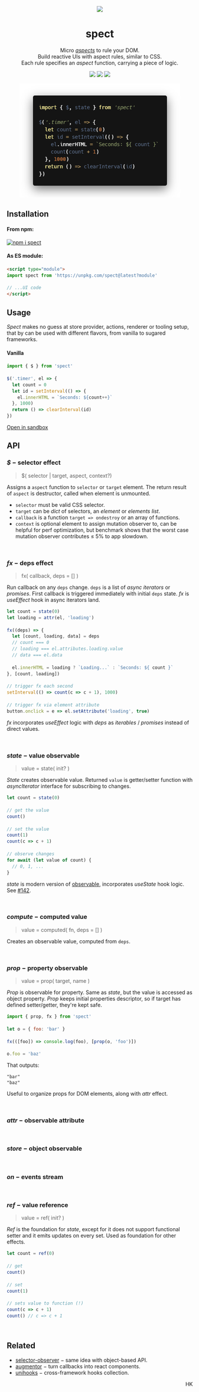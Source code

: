 <div align="center"><img src="https://avatars3.githubusercontent.com/u/53097200?s=200&v=4" width=108 /></div>
<p align="center"><h1 align="center">spect</h1></p>
<p align="center">
  Micro <a href="https://en.wikipedia.org/wiki/Aspect-oriented_programming"><em>aspects</em></a> to rule your DOM.<br/>
  Build reactive UIs with aspect rules, similar to CSS.<br/>
  Each rule specifies an <em>aspect</em> function, carrying a piece of logic.<br/>
</p>
<p align="center">
  <img src="https://img.shields.io/badge/stability-experimental-yellow"/>
  <a href="https://travis-ci.org/spectjs/spect"><img src="https://travis-ci.org/spectjs/spect.svg?branch=master"/></a>
  <img src="https://img.shields.io/badge/size-%E2%89%A4%E2%80%892.1kb-brightgreen"/>
</p>

<p align="center"><img src="/timer.png" width="435"/></p>

## Installation

#### From npm:

[![npm i spect](https://nodei.co/npm/spect.png?mini=true)](https://npmjs.org/package/spect/)

#### As ES module:

```html
<script type="module">
import spect from 'https://unpkg.com/spect@latest?module'

// ...UI code
</script>
```

## Usage

_Spect_ makes no guess at store provider, actions, renderer or tooling setup, that by can be used with different flavors, from vanilla to sugared frameworks.

#### Vanilla

```js
import { $ } from 'spect'

$('.timer', el => {
  let count = 0
  let id = setInterval(() => {
    el.innerHTML = `Seconds: ${count++}`
  }, 1000)
  return () => clearInterval(id)
})
```

<p><a href="https://codesandbox.io/s/a-stateful-aspect-9pbji">Open in sandbox</a></p>

<!--

#### React-less hooks

```js
import $ from 'spect'
import * as augmentor from 'augmentor'
import hooked from 'enhook'
import setHooks, { useState, useEffect } from 'unihooks'

// init hooks
enhook.use(augmentor)
setHooks(augmentor)

$('#timer', hooked(el => {
  let [count, setCount] = useState(0)
  useEffect(() => {
    let interval = setInterval(() => setCount(count => count + 1), 1000)
    return () => clearInterval(interval)
  }, [])
  el.textContent = `Seconds: ${count}`
}))
```

#### Microfrontends

Pending...

#### Aspect-Oriented DOM

Pending...

-->

## API

### _$_ − selector effect

> $( selector | target, aspect, context?)

Assigns a `aspect` function to `selector` or `target` element. The return result of `aspect` is destructor, called when element is unmounted.

* `selector` must be valid CSS selector.
* `target` can be _dict_ of selectors, an _element_ or _elements list_.
* `callback` is a function `target => ondestroy` or an array of functions.
* `context` is optional element to assign mutation observer to, can be helpful for perf optimization, but benchmark shows that the worst case mutation observer contributes ≤ 5% to app slowdown.

<br/>

### _fx_ − deps effect

> fx( callback, deps = [] )

Run callback on any `deps` change. `deps` is a list of _async iterators_ or _promises_.
First callback is triggered immediately with initial `deps` state.
_fx_ is _useEffect_ hook in async iterators land.

```js
let count = state(0)
let loading = attr(el, 'loading')

fx((deps) => {
  let [count, loading, data] = deps
  // count === 0
  // loading === el.attributes.loading.value
  // data === el.data

  el.innerHTML = loading ? `Loading...` : `Seconds: ${ count }`
}, [count, loading])

// trigger fx each second
setInterval(() => count(c => c + 1), 1000)

// trigger fx via element attribute
button.onclick = e => el.setAttribute('loading', true)
```

_fx_ incorporates _useEffect_ logic with _deps_ as _iterables_ / _promises_ instead of direct values.

<br/>

### _state_ − value observable

> value = state( init? )

_State_ creates observable value. Returned `value` is getter/setter function with _asyncIterator_ interface for subscribing to changes.

```js
let count = state(0)

// get the value
count()

// set the value
count(1)
count(c => c + 1)

// observe changes
for await (let value of count) {
  // 0, 1, ...
}
```

_state_ is modern version of [observable](https://ghub.io/observable), incorporates _useState_ hook logic. See <a href="https://github.com/spectjs/spect/issues/142">#142</a>.

<br/>

### _compute_ − computed value

> value = computed( fn, deps = [] )

Creates an observable value, computed from `deps`.

<br/>

### _prop_ − property observable

> value = prop( target, name )

_Prop_ is observable for property. Same as _state_, but the value is accessed as object property. _Prop_ keeps initial properties descriptor, so if target has defined setter/getter, they're kept safe.

```js
import { prop, fx } from 'spect'

let o = { foo: 'bar' }

fx(([foo]) => console.log(foo), [prop(o, 'foo')])

o.foo = 'baz'
```

That outputs:
```
"bar"
"baz"
```

Useful to organize props for DOM elements, along with _attr_ effect.

<br/>

### _attr_ − observable attribute

<br/>

### _store_ − object observable

<br/>

### _on_ − events stream

<br/>

### _ref_ − value reference

> value = ref( init? )

_Ref_ is the foundation for _state_, except for it does not support functional setter and it emits updates on every set. Used as foundation for other effects.

```js
let count = ref(0)

// get
count()

// set
count(1)

// sets value to function (!)
count(c => c + 1)
count() // c => c + 1
```

<br/>


<!-- Best of React, jQuery and RxJS worlds in tiny tool. -->

## Related

* [selector-observer](https://ghub.io/selector-observer) − same idea with object-based API.
* [augmentor](https://ghub.io/augmentor) − turn callbacks into react components.
* [unihooks](https://ghub.io/unihooks) − cross-framework hooks collection.

<p align="right">HK</p>
